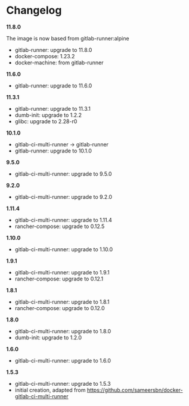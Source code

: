 # Changelog

**11.8.0**

The image is now based from gitlab-runner:alpine

- gitlab-runner: upgrade to 11.8.0
- docker-compose: 1.23.2
- docker-machine: from gitlab-runner

**11.6.0**

- gitlab-runner: upgrade to 11.6.0

**11.3.1**

- gitlab-runner: upgrade to 11.3.1
- dumb-init: upgrade to 1.2.2
- glibc: upgrade to 2.28-r0

**10.1.0**

- gitlab-ci-multi-runner -> gitlab-runner
- gitlab-runner: upgrade to 10.1.0

**9.5.0**

- gitlab-ci-multi-runner: upgrade to 9.5.0

**9.2.0**

- gitlab-ci-multi-runner: upgrade to 9.2.0

**1.11.4**

- gitlab-ci-multi-runner: upgrade to 1.11.4
- rancher-compose: upgrade to 0.12.5

**1.10.0**

- gitlab-ci-multi-runner: upgrade to 1.10.0

**1.9.1**

- gitlab-ci-multi-runner: upgrade to 1.9.1
- rancher-compose: upgrade to 0.12.1

**1.8.1**

- gitlab-ci-multi-runner: upgrade to 1.8.1
- rancher-compose: upgrade to 0.12.0

**1.8.0**

- gitlab-ci-multi-runner: upgrade to 1.8.0
- dumb-init: upgrade to 1.2.0

**1.6.0**

- gitlab-ci-multi-runner: upgrade to 1.6.0

**1.5.3**

- gitlab-ci-multi-runner: upgrade to 1.5.3
- initial creation, adapted from https://github.com/sameersbn/docker-gitlab-ci-multi-runner
